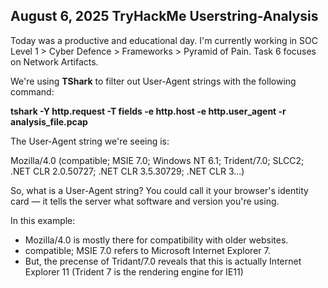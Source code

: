 ## August 6, 2025 TryHackMe Userstring-Analysis

Today was a productive and educational day. I'm currently working in SOC Level 1 > Cyber Defence > Frameworks > Pyramid of Pain.
Task 6 focuses on Network Artifacts.

We're using **TShark** to filter out User-Agent strings with the following command:

**tshark -Y http.request -T fields -e http.host -e http.user_agent -r analysis_file.pcap**

The User-Agent string we're seeing is:

Mozilla/4.0 (compatible; MSIE 7.0; Windows NT 6.1; Trident/7.0; SLCC2; .NET CLR 2.0.50727; .NET CLR 3.5.30729; .NET CLR 3...)

So, what is a User-Agent string?
You could call it your browser's identity card — it tells the server what software and version you're using.

In this example:

- Mozilla/4.0 is mostly there for compatibility with older websites.
- compatible; MSIE 7.0 refers to Microsoft Internet Explorer 7.
- But, the precense of Tridant/7.0 reveals that this is actually Internet Explorer 11 (Trident 7 is the rendering engine for IE11)
 

    



